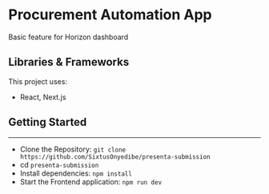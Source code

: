 # Procurement Automation App

Basic feature for Horizon dashboard

## Libraries & Frameworks

This project uses:

- React, Next.js

## Getting Started

---

- Clone the Repository: `git clone https://github.com/SixtusOnyedibe/presenta-submission`
- cd `presenta-submission`
- Install dependencies: `npm install`
- Start the Frontend application: `npm run dev`
